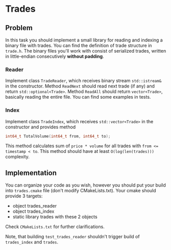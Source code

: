 # Trades

## Problem

In this task you should implement a small library for reading and indexing a binary file with trades. You can find the definition of trade
structure in `trade.h`. The binary files you'll work with consist of serialized trades, written in little-endian consecutively **without padding**.

### Reader

Implement class `TradeReader`, which receives binary stream `std::istream&` in the constructor. Method `ReadNext` should read next trade (if any) and return
`std::optional<Trade>`. Method `ReadAll` should return `vector<Trade>`, basically reading the entire file. You can find some examples in tests.

### Index

Implement class `TradeIndex`, which receives `std::vector<Trade>` in the constructor and provides method
```c++
int64_t TotalVolume(int64_t from, int64_t to);
```

This method calculates sum of `price * volume` for all trades with `from <= timestamp < to`. This method should have at least `O(log(len(trades)))`
complexity.

## Implementation

You can organize your code as you wish, however you should put your build into `trades.cmake` file (don't modify CMakeLists.txt). Your cmake
should provide 3 targets:
- object trades_reader
- object trades_index
- static library trades with these 2 objects

Check `CMakeLists.txt` for further clarifications.

Note, that building `test_trades_reader` shouldn't trigger build of `trades_index` and `trades`.
